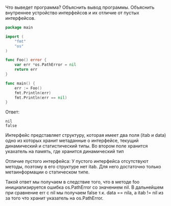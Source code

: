 Что выведет программа? Объяснить вывод программы. Объяснить внутреннее устройство интерфейсов и их отличие от пустых интерфейсов.

```go
package main

import (
	"fmt"
	"os"
)

func Foo() error {
	var err *os.PathError = nil
	return err
}

func main() {
	err := Foo()
	fmt.Println(err)
	fmt.Println(err == nil)
}
```

Ответ:
```
nil
false
```
Интерфейс представляет структуру, которая имеет два поля (itab и data) одно из которых хранит метаданные о интерфейсе, текущий динамический и статистический типы. Во втором поле хранится укахатель на память, где хранится динамический тип

Отличие пустого интерфейса:
У пустого интерфейса отсутствуют методы, поэтому в его структуре нет itab. Для него достаточно только метаинформации о статическом типе.

Такой ответ мы  получаем в следствие того, что в методе foo инициализируется ошибка os.PathError со значением nil. В дальнейшем при сравнение err с nil мы получаем false т.к. data == nila, а itab != nil из за того что хранит указатель на os.PathError.
